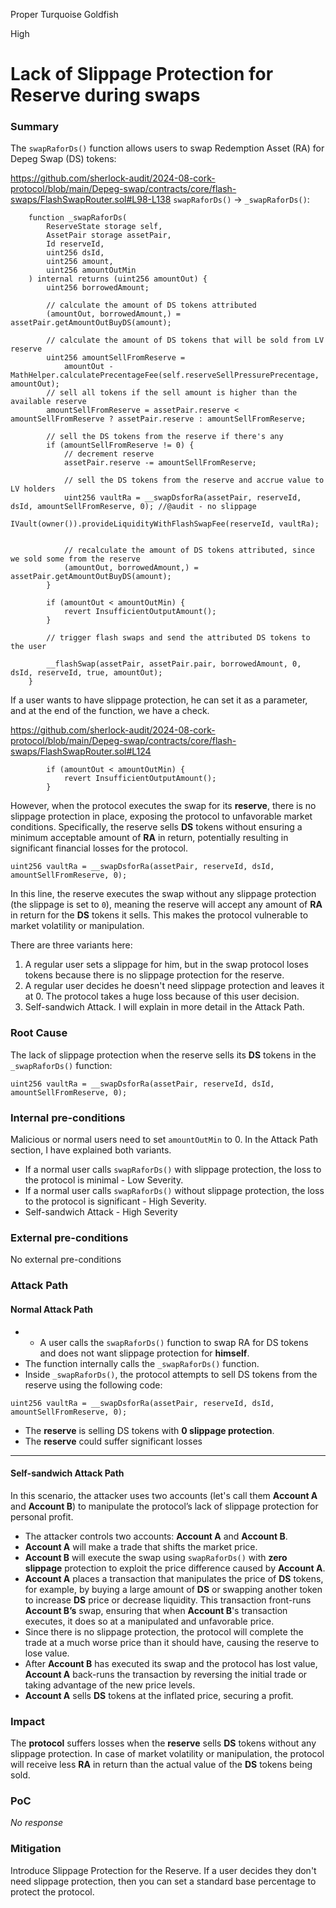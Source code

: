 Proper Turquoise Goldfish

High

# Lack of Slippage Protection for Reserve during swaps

### Summary

The `swapRaforDs()` function allows users to swap Redemption Asset (RA) for Depeg Swap (DS) tokens:

https://github.com/sherlock-audit/2024-08-cork-protocol/blob/main/Depeg-swap/contracts/core/flash-swaps/FlashSwapRouter.sol#L98-L138
`swapRaforDs()` -> `_swapRaforDs()`:

```solidity
    function _swapRaforDs(
        ReserveState storage self,
        AssetPair storage assetPair,
        Id reserveId,
        uint256 dsId,
        uint256 amount,
        uint256 amountOutMin
    ) internal returns (uint256 amountOut) {
        uint256 borrowedAmount;

        // calculate the amount of DS tokens attributed
        (amountOut, borrowedAmount,) = assetPair.getAmountOutBuyDS(amount);

        // calculate the amount of DS tokens that will be sold from LV reserve
        uint256 amountSellFromReserve =
            amountOut - MathHelper.calculatePrecentageFee(self.reserveSellPressurePrecentage, amountOut);
        // sell all tokens if the sell amount is higher than the available reserve
        amountSellFromReserve = assetPair.reserve < amountSellFromReserve ? assetPair.reserve : amountSellFromReserve;

        // sell the DS tokens from the reserve if there's any
        if (amountSellFromReserve != 0) {
            // decrement reserve
            assetPair.reserve -= amountSellFromReserve;

            // sell the DS tokens from the reserve and accrue value to LV holders
            uint256 vaultRa = __swapDsforRa(assetPair, reserveId, dsId, amountSellFromReserve, 0); //@audit - no slippage
            IVault(owner()).provideLiquidityWithFlashSwapFee(reserveId, vaultRa);

  
            // recalculate the amount of DS tokens attributed, since we sold some from the reserve
            (amountOut, borrowedAmount,) = assetPair.getAmountOutBuyDS(amount);
        }

        if (amountOut < amountOutMin) {
            revert InsufficientOutputAmount();
        }

        // trigger flash swaps and send the attributed DS tokens to the user

        __flashSwap(assetPair, assetPair.pair, borrowedAmount, 0, dsId, reserveId, true, amountOut);
    }
```

If a user wants to have slippage protection, he can set it as a parameter, and at the end of the function, we have a check.

https://github.com/sherlock-audit/2024-08-cork-protocol/blob/main/Depeg-swap/contracts/core/flash-swaps/FlashSwapRouter.sol#L124

```solidity
        if (amountOut < amountOutMin) {
            revert InsufficientOutputAmount();
        }
```

However, when the protocol executes the swap for its **reserve**, there is no slippage protection in place, exposing the protocol to unfavorable market conditions. Specifically, the reserve sells **DS** tokens without ensuring a minimum acceptable amount of **RA** in return, potentially resulting in significant financial losses for the protocol.

```solidity
uint256 vaultRa = __swapDsforRa(assetPair, reserveId, dsId, amountSellFromReserve, 0);
```

In this line, the reserve executes the swap without any slippage protection (the slippage is set to `0`), meaning the reserve will accept any amount of **RA** in return for the **DS** tokens it sells. This makes the protocol vulnerable to market volatility or manipulation.

There are three variants here:

1. A regular user sets a slippage for him, but in the swap protocol loses tokens because there is no slippage protection for the reserve. 
2. A regular user decides he doesn't need slippage protection and leaves it at 0. The protocol takes a huge loss because of this user decision.
3. Self-sandwich Attack. I will explain in more detail in the Attack Path. 

### Root Cause

The lack of slippage protection when the reserve sells its **DS** tokens in the `_swapRaforDs()` function:

```solidity
uint256 vaultRa = __swapDsforRa(assetPair, reserveId, dsId, amountSellFromReserve, 0);
```



### Internal pre-conditions

Мalicious or normal users need to set `amountOutMin` to 0. In the Attack Path section, I have explained both variants. 
- If a normal user calls `swapRaforDs()` with slippage protection, the loss to the protocol is minimal - Low Severity.
- If a normal user calls `swapRaforDs()` without slippage protection, the loss to the protocol is significant - High Severity.
- Self-sandwich Attack - High Severity

### External pre-conditions

No external pre-conditions

### Attack Path

#### Normal Attack Path
- - A user calls the `swapRaforDs()` function to swap RA for DS tokens and does not want slippage protection for **himself**.
- The function internally calls the `_swapRaforDs()` function.
- Inside `_swapRaforDs()`, the protocol attempts to sell DS tokens from the reserve using the following code:
```solidity
uint256 vaultRa = __swapDsforRa(assetPair, reserveId, dsId, amountSellFromReserve, 0);
```
- The **reserve** is selling DS tokens with **0 slippage protection**.
- The **reserve** could suffer significant losses
***
#### Self-sandwich Attack Path

In this scenario, the attacker uses two accounts (let's call them **Account A** and **Account B**) to manipulate the protocol’s lack of slippage protection for personal profit.

- The attacker controls two accounts: **Account A** and **Account B**.
- **Account A** will make a trade that shifts the market price. 
- **Account B** will execute the swap using `swapRaforDs()` with **zero slippage** protection to exploit the price difference caused by **Account A**.
- **Account A** places a transaction that manipulates the price of **DS** tokens, for example, by buying a large amount of **DS** or swapping another token to increase **DS** price or decrease liquidity. This transaction front-runs **Account B’s** swap, ensuring that when **Account B**'s transaction executes, it does so at a manipulated and unfavorable price.
- Since there is no slippage protection, the protocol will complete the trade at a much worse price than it should have, causing the reserve to lose value.
- After **Account B** has executed its swap and the protocol has lost value, **Account A** back-runs the transaction by reversing the initial trade or taking advantage of the new price levels.
- **Account A** sells **DS** tokens at the inflated price, securing a profit.

### Impact

The **protocol** suffers losses when the **reserve** sells **DS** tokens without any slippage protection. In case of market volatility or manipulation, the protocol will receive less **RA** in return than the actual value of the **DS** tokens being sold.

### PoC

_No response_

### Mitigation

Introduce Slippage Protection for the Reserve. If a user decides they don't need slippage protection, then you can set a standard base percentage to protect the protocol.